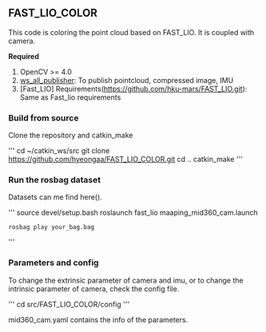 ## FAST_LIO_COLOR

This code is coloring the point cloud based on FAST_LIO. It is coupled with camera.

**Required**

1. OpenCV >= 4.0
2. [ws_all_publisher](https://github.com/CVLab-DSR-Project/ws_all_publisher.git): To publish pointcloud, compressed image, IMU
3. [Fast_LIO] Requirements(https://github.com/hku-mars/FAST_LIO.git): Same as Fast_lio requirements


### Build from source

Clone the repository and catkin_make

'''
     cd ~/catkin_ws/src
     git clone https://github.com/hyeongaa/FAST_LIO_COLOR.git
     cd ..
     catkin_make
'''

### Run the rosbag dataset

Datasets can me find here().

'''
    source devel/setup.bash
    roslaunch fast_lio maaping_mid360_cam.launch

    rosbag play your_bag.bag
'''


### Parameters and config

To change the extrinsic parameter of camera and imu, or to change the intrinsic parameter of camera, check the config file.

'''
    cd src/FAST_LIO_COLOR/config
'''

mid360_cam.yaml contains the info of the parameters.


